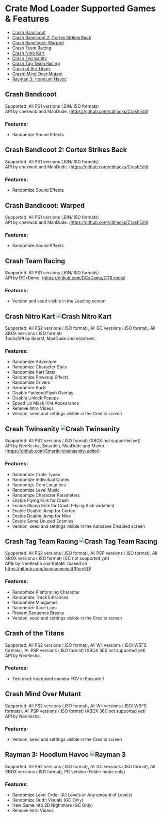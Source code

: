 # Crate Mod Loader Supported Games & Features

* [Crash Bandicoot](../master/GAMES.md#crash-bandicoot)
* [Crash Bandicoot 2: Cortex Strikes Back](../master/GAMES.md#crash-bandicoot-2-cortex-strikes-back)
* [Crash Bandicoot: Warped](../master/GAMES.md#crash-bandicoot-warped)
* [Crash Team Racing](../master/GAMES.md#crash-team-racing)
* [Crash Nitro Kart](../master/GAMES.md#crash-nitro-kart-)
* [Crash Twinsanity](../master/GAMES.md#crash-twinsanity-)
* [Crash Tag Team Racing](../master/GAMES.md#crash-tag-team-racing-)
* [Crash of the Titans](../master/GAMES.md#crash-of-the-titans)
* [Crash: Mind Over Mutant](../master/GAMES.md#crash-mind-over-mutant)
* [Rayman 3: Hoodlum Havoc](../master/GAMES.md#rayman-3-hoodlum-havoc-)
  
## Crash Bandicoot
Supported: All PS1 versions (.BIN/.ISO formats)  
API by chekwob and ManDude. (https://github.com/cbhacks/CrashEdit)  
### Features:  
- Randomize Sound Effects  
  
## Crash Bandicoot 2: Cortex Strikes Back
Supported: All PS1 versions (.BIN/.ISO formats)  
API by chekwob and ManDude. (https://github.com/cbhacks/CrashEdit)  
### Features:  
- Randomize Sound Effects  
  
## Crash Bandicoot: Warped
Supported: All PS1 versions (.BIN/.ISO formats)  
API by chekwob and ManDude. (https://github.com/cbhacks/CrashEdit)  
### Features:  
- Randomize Sound Effects  
  
## Crash Team Racing
Supported: All PS1 versions (.BIN/.ISO formats)  
API by DCxDemo. (https://github.com/DCxDemo/CTR-tools)  
### Features:  
- Version and seed visible in the Loading screen  
  
## Crash Nitro Kart ![Crash Nitro Kart](../master/CrateModLoader/Resources/icon_cnk.png "Crash Nitro Kart")
Supported: All PS2 versions (.ISO format), All GC versions (.ISO format), All XBOX versions (.ISO format)  
Tools/API by BetaM, ManDude and eezstreet.  
### Features:  
- Randomize Adventure  
- Randomize Character Stats
- Randomize Kart Stats
- Randomize Powerup Effects
- Randomize Drivers  
- Randomize Karts  
- Disable Fadeout/Flash Overlay
- Disable Unlock Popups
- Speed Up Mask Hint Appearance  
- Remove Intro Videos  
- Version, seed and settings visible in the Credits screen
  
## Crash Twinsanity ![Crash Twinsanity](../master/CrateModLoader/Resources/icon_twins.png "Crash Twinsanity")
Supported: All PS2 versions (.ISO format) (XBOX not supported yet)  
API by NeoKesha, Smartkin, ManDude and Marko. (https://github.com/Smartkin/twinsanity-editor)  
### Features:  
- Randomize Crate Types  
- Randomize Individual Crates
- Randomize Gem Locations   
- Randomize Level Music  
- Randomize Character Parameters  
- Enable Flying Kick for Crash  
- Enable Stomp Kick for Crash (Flying Kick variation)  
- Enable Double Jump for Cortex  
- Enable Double Jump for Nina  
- Enable Some Unused Enemies  
- Version, seed and settings visible in the Autosave Disabled screen  
  
## Crash Tag Team Racing ![Crash Tag Team Racing](../master/CrateModLoader/Resources/icon_crash.png "Crash Tag Team Racing")
Supported: All PS2 versions (.ISO format), All PSP versions (.ISO format), All XBOX versions (.ISO format) (GC not supported yet)  
APIs by NeoKesha and BetaM. (based on https://github.com/handsomematt/Pure3D)  
### Features:  
- Randomize Platforming Character
- Randomize Track Entrances
- Randomize Minigames
- Randomize Race Laps
- Prevent Sequence Breaks
- Version, seed and settings visible in the Credits screen
  
## Crash of the Titans
Supported: All PS2 versions (.ISO format), All Wii versions (.ISO/.WBFS formats), All PSP versions (.ISO format) (XBOX 360 not supported yet)  
API by NeoKesha.  
### Features:   
- Test mod: Increased camera FOV in Episode 1
  
## Crash Mind Over Mutant
Supported: All PS2 versions (.ISO format), All Wii versions (.ISO/.WBFS formats), All PSP versions (.ISO format) (XBOX 360 not supported yet)  
API by NeoKesha.  
### Features:    
- Version, seed and settings visible in the Credits screen  

## Rayman 3: Hoodlum Havoc ![Rayman 3](../master/CrateModLoader/Resources/icon_ray3.png "Rayman 3")
Supported: All PS2 versions (.ISO format), All GC versions (.ISO format), All XBOX versions (.ISO format), PC version (Folder mode only)
### Features:
- Randomize Level Order (All Levels or Any amount of Levels)  
- Randomize Outfit Visuals (GC Only)  
- New Game Into 2D Nightmare (GC Only)  
- Remove Intro Videos  
